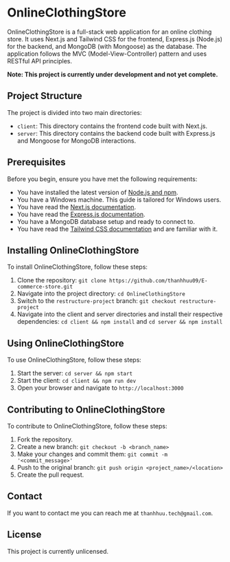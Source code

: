 # OnlineClothingStore

OnlineClothingStore is a full-stack web application for an online clothing store. It uses Next.js and Tailwind CSS for the frontend, Express.js (Node.js) for the backend, and MongoDB (with Mongoose) as the database. The application follows the MVC (Model-View-Controller) pattern and uses RESTful API principles.

**Note: This project is currently under development and not yet complete.**

## Project Structure

The project is divided into two main directories:

- `client`: This directory contains the frontend code built with Next.js.
- `server`: This directory contains the backend code built with Express.js and Mongoose for MongoDB interactions.

## Prerequisites

Before you begin, ensure you have met the following requirements:

- You have installed the latest version of [Node.js and npm](https://nodejs.org/en/download/).
- You have a Windows machine. This guide is tailored for Windows users.
- You have read the [Next.js documentation](https://nextjs.org/docs).
- You have read the [Express.js documentation](https://expressjs.com/en/starter/installing.html).
- You have a MongoDB database setup and ready to connect to.
- You have read the [Tailwind CSS documentation](https://tailwindcss.com/docs) and are familiar with it.

## Installing OnlineClothingStore

To install OnlineClothingStore, follow these steps:

1. Clone the repository: `git clone https://github.com/thanhhuu09/E-commerce-store.git`
2. Navigate into the project directory: `cd OnlineClothingStore`
3. Switch to the `restructure-project` branch: `git checkout restructure-project`
4. Navigate into the client and server directories and install their respective dependencies: `cd client && npm install` and `cd server && npm install`

## Using OnlineClothingStore

To use OnlineClothingStore, follow these steps:

1. Start the server: `cd server && npm start`
2. Start the client: `cd client && npm run dev`
3. Open your browser and navigate to `http://localhost:3000`

## Contributing to OnlineClothingStore

To contribute to OnlineClothingStore, follow these steps:

1. Fork the repository.
2. Create a new branch: `git checkout -b <branch_name>`
3. Make your changes and commit them: `git commit -m '<commit_message>'`
4. Push to the original branch: `git push origin <project_name>/<location>`
5. Create the pull request.

## Contact

If you want to contact me you can reach me at `thanhhuu.tech@gmail.com`.

## License

This project is currently unlicensed.
